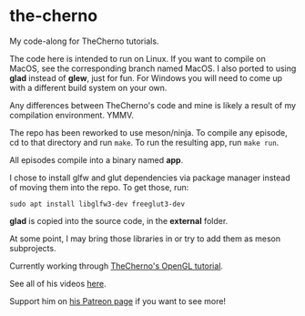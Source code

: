 # the-cherno
My code-along for TheCherno tutorials.

The code here is intended to run on Linux. If you want to compile on MacOS, see the corresponding branch named MacOS.
I also ported to using **glad** instead of **glew**, just for fun.
For Windows you will need to come up with a different build system on your own.

Any differences between TheCherno's code and mine is likely a result of my compilation environment.
YMMV.

The repo has been reworked to use meson/ninja.
To compile any episode, cd to that directory and run `make`.
To run the resulting app, run `make run`.

All episodes compile into a binary named **app**.

I chose to install glfw and glut dependencies via package manager instead of moving them into the repo. To get those, run:

    sudo apt install libglfw3-dev freeglut3-dev

**glad** is copied into the source code, in the **external** folder.

At some point, I may bring those libraries in or try to add them as meson subprojects.

Currently working through [TheCherno's OpenGL tutorial](https://www.youtube.com/watch?v=W3gAzLwfIP0&list=PLlrATfBNZ98foTJPJ_Ev03o2oq3-GGOS2 "TheCherno OpenGL Tutorial").

See all of his videos [here](https://www.youtube.com/channel/UCQ-W1KE9EYfdxhL6S4twUNw "TheChernoProject").

Support him on [his Patreon page](https://www.patreon.com/thecherno/overview "TheCherno Patreon") if you want to see more!
